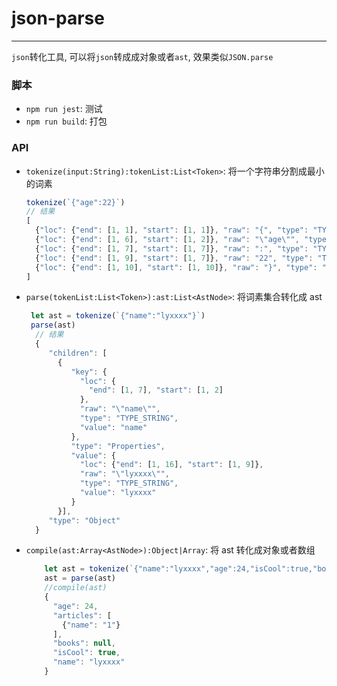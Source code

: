 # json-parse
---
`json`转化工具, 可以将`json`转成成对象或者`ast`, 效果类似`JSON.parse`

### 脚本
- `npm run jest`: 测试
- `npm run build`: 打包

### API
- `tokenize(input:String):tokenList:List<Token>`: 将一个字符串分割成最小的词素
    ```javascript
    tokenize(`{"age":22}`)
    // 结果
    [
      {"loc": {"end": [1, 1], "start": [1, 1]}, "raw": "{", "type": "TYPE_LEFT_BRACE", "value": "{"}, 
      {"loc": {"end": [1, 6], "start": [1, 2]}, "raw": "\"age\"", "type": "TYPE_STRING", "value": "age"}, 
      {"loc": {"end": [1, 7], "start": [1, 7]}, "raw": ":", "type": "TYPE_COLON", "value": ":"}, 
      {"loc": {"end": [1, 9], "start": [1, 7]}, "raw": "22", "type": "TYPE_NUMBER", "value": 22}, 
      {"loc": {"end": [1, 10], "start": [1, 10]}, "raw": "}", "type": "TYPE_RIGHT_BRACE", "value": "}"}
    ]
    ```
- `parse(tokenList:List<Token>):ast:List<AstNode>`: 将词素集合转化成 ast
    ```javascript
     let ast = tokenize(`{"name":"lyxxxx"}`)
     parse(ast)
      // 结果
      {
         "children": [
           {  
              "key": {  
                "loc": {
                  "end": [1, 7], "start": [1, 2]
                },
                "raw": "\"name\"",
                "type": "TYPE_STRING",
                "value": "name"
              },
              "type": "Properties",
              "value": {
                "loc": {"end": [1, 16], "start": [1, 9]},
                "raw": "\"lyxxxx\"",
                "type": "TYPE_STRING",
                "value": "lyxxxx"
              }
           }], 
         "type": "Object"
      }
    ```
- `compile(ast:Array<AstNode>):Object|Array`: 将 ast 转化成对象或者数组
    ```javascript
        let ast = tokenize(`{"name":"lyxxxx","age":24,"isCool":true,"books":null,"articles":[{"name":"1"}]}`)
        ast = parse(ast)
        //compile(ast)
        {
          "age": 24, 
          "articles": [
            {"name": "1"}
          ], 
          "books": null, 
          "isCool": true, 
          "name": "lyxxxx"
        }
    ```
